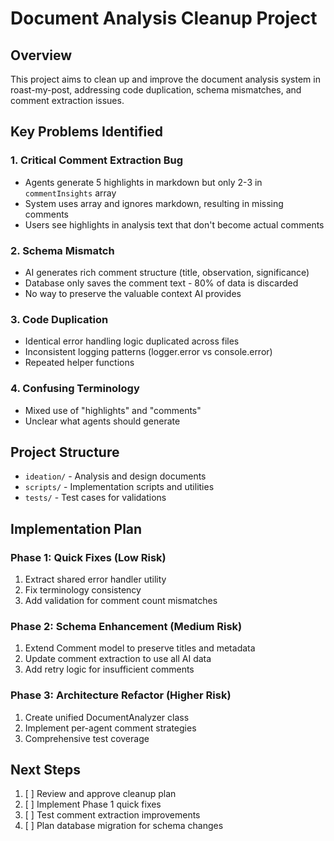 # Document Analysis Cleanup Project

## Overview
This project aims to clean up and improve the document analysis system in roast-my-post, addressing code duplication, schema mismatches, and comment extraction issues.

## Key Problems Identified

### 1. Critical Comment Extraction Bug
- Agents generate 5 highlights in markdown but only 2-3 in `commentInsights` array
- System uses array and ignores markdown, resulting in missing comments
- Users see highlights in analysis text that don't become actual comments

### 2. Schema Mismatch  
- AI generates rich comment structure (title, observation, significance)
- Database only saves the comment text - 80% of data is discarded
- No way to preserve the valuable context AI provides

### 3. Code Duplication
- Identical error handling logic duplicated across files
- Inconsistent logging patterns (logger.error vs console.error)
- Repeated helper functions

### 4. Confusing Terminology
- Mixed use of "highlights" and "comments" 
- Unclear what agents should generate

## Project Structure
- `ideation/` - Analysis and design documents
- `scripts/` - Implementation scripts and utilities
- `tests/` - Test cases for validations

## Implementation Plan

### Phase 1: Quick Fixes (Low Risk)
1. Extract shared error handler utility
2. Fix terminology consistency 
3. Add validation for comment count mismatches

### Phase 2: Schema Enhancement (Medium Risk)
1. Extend Comment model to preserve titles and metadata
2. Update comment extraction to use all AI data
3. Add retry logic for insufficient comments

### Phase 3: Architecture Refactor (Higher Risk)
1. Create unified DocumentAnalyzer class
2. Implement per-agent comment strategies
3. Comprehensive test coverage

## Next Steps
1. [ ] Review and approve cleanup plan
2. [ ] Implement Phase 1 quick fixes
3. [ ] Test comment extraction improvements
4. [ ] Plan database migration for schema changes